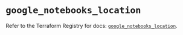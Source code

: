 # `google_notebooks_location`

Refer to the Terraform Registry for docs: [`google_notebooks_location`](https://registry.terraform.io/providers/hashicorp/google-beta/5.24.0/docs/resources/google_notebooks_location).
